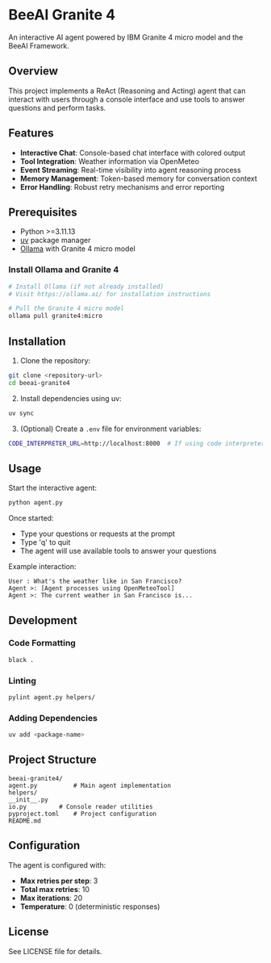 # BeeAI Granite 4

An interactive AI agent powered by IBM Granite 4 micro model and the BeeAI Framework.

## Overview

This project implements a ReAct (Reasoning and Acting) agent that can interact with users through a console interface and use tools to answer questions and perform tasks.

## Features

- **Interactive Chat**: Console-based chat interface with colored output
- **Tool Integration**: Weather information via OpenMeteo
- **Event Streaming**: Real-time visibility into agent reasoning process
- **Memory Management**: Token-based memory for conversation context
- **Error Handling**: Robust retry mechanisms and error reporting

## Prerequisites

- Python >=3.11.13
- [uv](https://github.com/astral-sh/uv) package manager
- [Ollama](https://ollama.ai/) with Granite 4 micro model

### Install Ollama and Granite 4

```bash
# Install Ollama (if not already installed)
# Visit https://ollama.ai/ for installation instructions

# Pull the Granite 4 micro model
ollama pull granite4:micro
```

## Installation

1. Clone the repository:
```bash
git clone <repository-url>
cd beeai-granite4
```

2. Install dependencies using uv:
```bash
uv sync
```

3. (Optional) Create a `.env` file for environment variables:
```bash
CODE_INTERPRETER_URL=http://localhost:8000  # If using code interpreter
```

## Usage

Start the interactive agent:

```bash
python agent.py
```

Once started:
- Type your questions or requests at the prompt
- Type 'q' to quit
- The agent will use available tools to answer your questions

Example interaction:
```
User : What's the weather like in San Francisco?
Agent >: [Agent processes using OpenMeteoTool]
Agent >: The current weather in San Francisco is...
```

## Development

### Code Formatting
```bash
black .
```

### Linting
```bash
pylint agent.py helpers/
```

### Adding Dependencies
```bash
uv add <package-name>
```

## Project Structure

```
beeai-granite4/
agent.py          # Main agent implementation
helpers/
__init__.py
io.py         # Console reader utilities
pyproject.toml    # Project configuration
README.md
```

## Configuration

The agent is configured with:
- **Max retries per step**: 3
- **Total max retries**: 10
- **Max iterations**: 20
- **Temperature**: 0 (deterministic responses)

## License

See LICENSE file for details.
